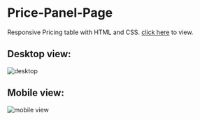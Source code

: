 # Price-Panel-Page
Responsive Pricing table with HTML and CSS.
[click here](https://sai-mudike.github.io/Price-Panel-Page/) to view.

## Desktop view:

![desktop](https://github.com/sai-mudike/Price-Panel-Page/assets/127184650/ef029f44-a2c8-4fa1-b991-200d635f415b)

## Mobile view:

![mobile view](https://github.com/sai-mudike/Price-Panel-Page/assets/127184650/42cbbcf2-3f5b-4d91-9170-361e628483d3)
